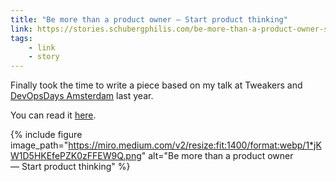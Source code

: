 ```yaml
---
title: "Be more than a product owner — Start product thinking"
link: https://stories.schubergphilis.com/be-more-than-a-product-owner-start-product-thinking-8d5786fdb4cb
tags: 
    - link
    - story
---
```


Finally took the time to write a piece based on my talk at Tweakers and [DevOpsDays Amsterdam](https://youtu.be/Jsz1dOJFWpo?t=11061) last year. 

You can read it [here](https://stories.schubergphilis.com/be-more-than-a-product-owner-start-product-thinking-8d5786fdb4cb).

{% include figure image_path="https://miro.medium.com/v2/resize:fit:1400/format:webp/1*jKW1D5HKEfePZK0zFFEW9Q.png" alt="Be more than a product owner — Start product thinking" %}